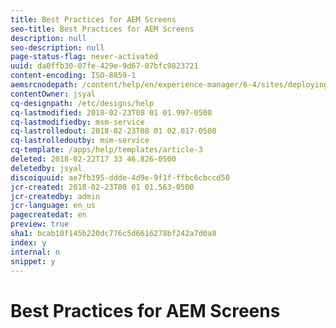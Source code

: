 ```yaml
---
title: Best Practices for AEM Screens
seo-title: Best Practices for AEM Screens
description: null
seo-description: null
page-status-flag: never-activated
uuid: da0ffb30-07fe-429e-9d67-07bfc9823721
content-encoding: ISO-8859-1
aemsrcnodepath: /content/help/en/experience-manager/6-4/sites/deploying/using/best-practices0
contentOwner: jsyal
cq-designpath: /etc/designs/help
cq-lastmodified: 2018-02-23T08 01 01.997-0500
cq-lastmodifiedby: msm-service
cq-lastrolledout: 2018-02-23T08 01 02.017-0500
cq-lastrolledoutby: msm-service
cq-template: /apps/help/templates/article-3
deleted: 2018-02-22T17 33 46.826-0500
deletedby: jsyal
discoiquuid: ae7fb395-ddde-4d9e-9f1f-ffbc6cbccd50
jcr-created: 2018-02-23T08 01 01.563-0500
jcr-createdby: admin
jcr-language: en_us
pagecreatedat: en
preview: true
sha1: bcab10f145b220dc776c5d6616278bf242a7d0a8
index: y
internal: n
snippet: y
---
```


# Best Practices for AEM Screens

